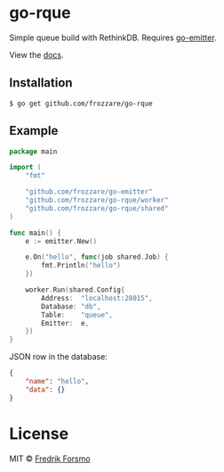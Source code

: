 # go-rque

Simple queue build with RethinkDB. Requires [go-emitter](github.com/frozzare/go-emitter).

View the [docs](http://godoc.org/github.com/frozzare/go-rque).

## Installation

```
$ go get github.com/frozzare/go-rque
```

## Example

```go
package main

import (
	"fmt"

	"github.com/frozzare/go-emitter"
	"github.com/frozzare/go-rque/worker"
	"github.com/frozzare/go-rque/shared"
)

func main() {
	e := emitter.New()

	e.On("hello", func(job shared.Job) {
		fmt.Println("hello")
	})

	worker.Run(shared.Config{
		Address:  "localhost:28015",
		Database: "db",
		Table:    "queue",
		Emitter:  e,
	})
}
```

JSON row in the database:

```json
{
    "name": "hello",
    "data": {}
}
```

# License

 MIT © [Fredrik Forsmo](https://github.com/frozzare)
